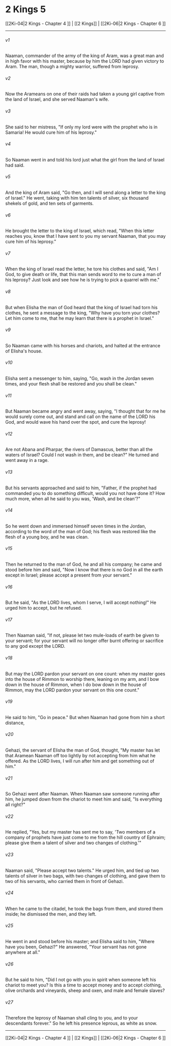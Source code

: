 # 2 Kings 5

[[2Ki-04|2 Kings - Chapter 4 ]] | [[2 Kings]] | [[2Ki-06|2 Kings - Chapter 6 ]]
***

###### v1
Naaman, commander of the army of the king of Aram, was a great man and in high favor with his master, because by him the LORD had given victory to Aram. The man, though a mighty warrior, suffered from leprosy.
###### v2
Now the Arameans on one of their raids had taken a young girl captive from the land of Israel, and she served Naaman's wife.
###### v3
She said to her mistress, "If only my lord were with the prophet who is in Samaria! He would cure him of his leprosy."
###### v4
So Naaman went in and told his lord just what the girl from the land of Israel had said.
###### v5
And the king of Aram said, "Go then, and I will send along a letter to the king of Israel." He went, taking with him ten talents of silver, six thousand shekels of gold, and ten sets of garments.
###### v6
He brought the letter to the king of Israel, which read, "When this letter reaches you, know that I have sent to you my servant Naaman, that you may cure him of his leprosy."
###### v7
When the king of Israel read the letter, he tore his clothes and said, "Am I God, to give death or life, that this man sends word to me to cure a man of his leprosy? Just look and see how he is trying to pick a quarrel with me."
###### v8
But when Elisha the man of God heard that the king of Israel had torn his clothes, he sent a message to the king, "Why have you torn your clothes? Let him come to me, that he may learn that there is a prophet in Israel."
###### v9
So Naaman came with his horses and chariots, and halted at the entrance of Elisha's house.
###### v10
Elisha sent a messenger to him, saying, "Go, wash in the Jordan seven times, and your flesh shall be restored and you shall be clean."
###### v11
But Naaman became angry and went away, saying, "I thought that for me he would surely come out, and stand and call on the name of the LORD his God, and would wave his hand over the spot, and cure the leprosy!
###### v12
Are not Abana and Pharpar, the rivers of Damascus, better than all the waters of Israel? Could I not wash in them, and be clean?" He turned and went away in a rage.
###### v13
But his servants approached and said to him, "Father, if the prophet had commanded you to do something difficult, would you not have done it? How much more, when all he said to you was, 'Wash, and be clean'?"
###### v14
So he went down and immersed himself seven times in the Jordan, according to the word of the man of God; his flesh was restored like the flesh of a young boy, and he was clean.
###### v15
Then he returned to the man of God, he and all his company; he came and stood before him and said, "Now I know that there is no God in all the earth except in Israel; please accept a present from your servant."
###### v16
But he said, "As the LORD lives, whom I serve, I will accept nothing!" He urged him to accept, but he refused.
###### v17
Then Naaman said, "If not, please let two mule-loads of earth be given to your servant; for your servant will no longer offer burnt offering or sacrifice to any god except the LORD.
###### v18
But may the LORD pardon your servant on one count: when my master goes into the house of Rimmon to worship there, leaning on my arm, and I bow down in the house of Rimmon, when I do bow down in the house of Rimmon, may the LORD pardon your servant on this one count."
###### v19
He said to him, "Go in peace." But when Naaman had gone from him a short distance,
###### v20
Gehazi, the servant of Elisha the man of God, thought, "My master has let that Aramean Naaman off too lightly by not accepting from him what he offered. As the LORD lives, I will run after him and get something out of him."
###### v21
So Gehazi went after Naaman. When Naaman saw someone running after him, he jumped down from the chariot to meet him and said, "Is everything all right?"
###### v22
He replied, "Yes, but my master has sent me to say, 'Two members of a company of prophets have just come to me from the hill country of Ephraim; please give them a talent of silver and two changes of clothing.'"
###### v23
Naaman said, "Please accept two talents." He urged him, and tied up two talents of silver in two bags, with two changes of clothing, and gave them to two of his servants, who carried them in front of Gehazi.
###### v24
When he came to the citadel, he took the bags from them, and stored them inside; he dismissed the men, and they left.
###### v25
He went in and stood before his master; and Elisha said to him, "Where have you been, Gehazi?" He answered, "Your servant has not gone anywhere at all."
###### v26
But he said to him, "Did I not go with you in spirit when someone left his chariot to meet you? Is this a time to accept money and to accept clothing, olive orchards and vineyards, sheep and oxen, and male and female slaves?
###### v27
Therefore the leprosy of Naaman shall cling to you, and to your descendants forever." So he left his presence leprous, as white as snow.

***

[[2Ki-04|2 Kings - Chapter 4 ]] | [[2 Kings]] | [[2Ki-06|2 Kings - Chapter 6 ]]
